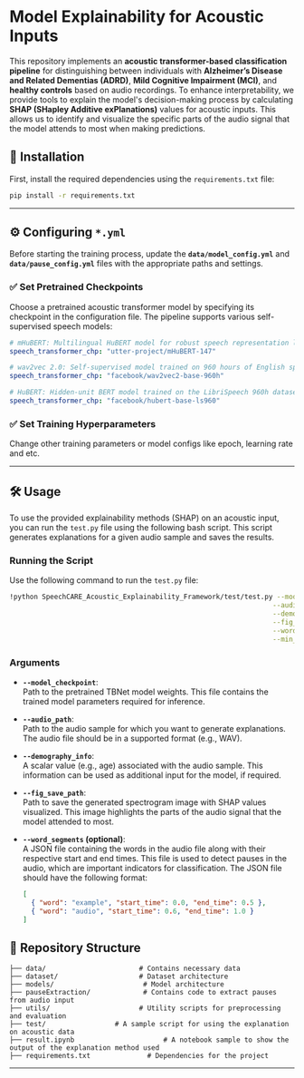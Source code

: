 # Model Explainability for Acoustic Inputs

This repository implements an **acoustic transformer-based classification pipeline** for distinguishing between individuals with **Alzheimer’s Disease and Related Dementias (ADRD)**, **Mild Cognitive Impairment (MCI)**, and **healthy controls** based on audio recordings. To enhance interpretability, we provide tools to explain the model's decision-making process by calculating **SHAP (SHapley Additive exPlanations)** values for acoustic inputs. This allows us to identify and visualize the specific parts of the audio signal that the model attends to most when making predictions.

## 🚀 Installation

First, install the required dependencies using the `requirements.txt` file:

```bash
pip install -r requirements.txt
```

---

## ⚙️ Configuring `*.yml`

Before starting the training process, update the **`data/model_config.yml`** and **`data/pause_config.yml`** files with the appropriate paths and settings.

### ✅ Set Pretrained Checkpoints

Choose a pretrained acoustic transformer model by specifying its checkpoint in the configuration file. The pipeline supports various self-supervised speech models:

```yaml
# mHuBERT: Multilingual HuBERT model for robust speech representation learning
speech_transformer_chp: "utter-project/mHuBERT-147"
```

```yaml
# wav2vec 2.0: Self-supervised model trained on 960 hours of English speech
speech_transformer_chp: "facebook/wav2vec2-base-960h"
```

```yaml
# HuBERT: Hidden-unit BERT model trained on the LibriSpeech 960h dataset
speech_transformer_chp: "facebook/hubert-base-ls960"
```

### ✅ Set Training Hyperparameters

Change other training parameters or model configs like epoch, learning rate and etc.

---

## 🛠️ Usage

To use the provided explainability methods (SHAP) on an acoustic input, you can run the `test.py` file using the following bash script. This script generates explanations for a given audio sample and saves the results.

### Running the Script

Use the following command to run the `test.py` file:

```bash
!python SpeechCARE_Acoustic_Explainability_Framework/test/test.py --model_checkpoint $CHECKPOINTS_FILE \
                                                                 --audio_path $AUDIO_PATH \
                                                                 --demography_info $DEMOGRAPHIC_INFO \
                                                                 --fig_save_path $FIG_SAVE_PATH \
                                                                 --word_segments $WORD_SEGMENTS_PATH \
                                                                 --min_pause_duration 0.15
```

### Arguments

- **`--model_checkpoint`**:  
  Path to the pretrained TBNet model weights. This file contains the trained model parameters required for inference.

- **`--audio_path`**:  
  Path to the audio sample for which you want to generate explanations. The audio file should be in a supported format (e.g., WAV).

- **`--demography_info`**:  
  A scalar value (e.g., age) associated with the audio sample. This information can be used as additional input for the model, if required.

- **`--fig_save_path`**:  
  Path to save the generated spectrogram image with SHAP values visualized. This image highlights the parts of the audio signal that the model attended to most.

- **`--word_segments` (optional)**:  
  A JSON file containing the words in the audio file along with their respective start and end times. This file is used to detect pauses in the audio, which are important indicators for classification. The JSON file should have the following format:
  ```json
  [
    { "word": "example", "start_time": 0.0, "end_time": 0.5 },
    { "word": "audio", "start_time": 0.6, "end_time": 1.0 }
  ]
  ```

## 📁 Repository Structure

```
├── data/                       # Contains necessary data
├── dataset/                    # Dataset architecture
├── models/                      # Model architecture
├── pauseExtraction/             # Contains code to extract pauses from audio input
├── utils/                      # Utility scripts for preprocessing and evaluation
├── test/                 # A sample script for using the explanation on acoustic data
├── result.ipynb                      # A notebook sample to show the output of the explanation method used
├── requirements.txt              # Dependencies for the project
```

---
